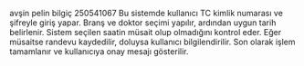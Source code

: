 avşin pelin bilgiç
250541067 
Bu sistemde kullanıcı TC kimlik numarası ve şifreyle giriş yapar.
Branş ve doktor seçimi yapılır, ardından uygun tarih belirlenir.
Sistem seçilen saatin müsait olup olmadığını kontrol eder.
Eğer müsaitse randevu kaydedilir, doluysa kullanıcı bilgilendirilir.
Son olarak işlem tamamlanır ve kullanıcıya onay mesajı gösterilir.
